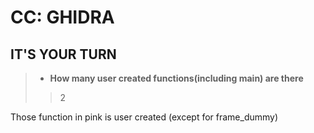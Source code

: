 # CC: GHIDRA

## IT'S YOUR TURN

> - **How many user created functions(including main) are there**
>> 2

Those function in pink is user created (except for frame_dummy)
